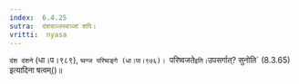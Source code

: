 ```yaml
---
index:  6.4.25
sutra:  दंशसञ्जस्वञ्जां शपि।
vritti:  nyasa
---
```


`दंश दंशने` (धा।प।९८९), `ष्वन्ज परिष्वङ्गे (धा।पा।९७६)। `परिष्वजते` इति। `उपसर्गात्? सुनोति` (8.3.65) इत्यादिना षत्वम्()॥
